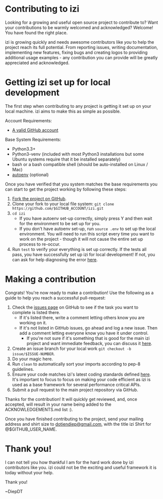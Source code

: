 Contributing to izi
=========
Looking for a growing and useful open source project to contribute to?
Want your contributions to be warmly welcomed and acknowledged?
Welcome! You have found the right place.

izi is growing quickly and needs awesome contributors like *you* to help the project reach its full potential.
From reporting issues, writing documentation, implementing new features, fixing bugs and creating logos to providing additional usage examples - any contribution you can provide will be greatly appreciated and acknowledged.

Getting izi set up for local development
=========
The first step when contributing to any project is getting it set up on your local machine. izi aims to make this as simple as possible.

Account Requirements:

- [A valid GitHub account](https://github.com/join)

Base System Requirements:

- Python3.3+
- Python3-venv (included with most Python3 installations but some Ubuntu systems require that it be installed separately)
- bash or a bash compatible shell (should be auto-installed on Linux / Mac)
- [autoenv](https://github.com/kennethreitz/autoenv) (optional)

Once you have verified that you system matches the base requirements you can start to get the project working by following these steps:

1. [Fork the project on GitHub](https://github.com/izi-global/izir/fork).
2. Clone your fork to your local file system:
    `git clone https://github.com/$GITHUB_ACCOUNT/izi.git`
3. `cd izi`
    - If you have autoenv set-up correctly, simply press Y and then wait for the environment to be set up for you.
    - If you don't have autoenv set-up, run `source .env` to set up the local environment. You will need to run this script every time you want to work on the project - though it will not cause the entire set up process to re-occur.
4. Run `test` to verify your everything is set up correctly. If the tests all pass, you have successfully set up izi for local development! If not, you can ask for help diagnosing the error [here](https://gitter.im/izi-global/izi).

Making a contribution
=========
Congrats! You're now ready to make a contribution! Use the following as a guide to help you reach a successful pull-request:

1. Check the [issues page](https://github.com/izi-global/izir/issues) on GitHub to see if the task you want to complete is listed there.
    - If it's listed there, write a comment letting others know you are working on it.
    - If it's not listed in GitHub issues, go ahead and log a new issue. Then add a comment letting everyone know you have it under control.
        - If you're not sure if it's something that is good for the main izi project and want immediate feedback, you can discuss it [here](https://gitter.im/izi-global/izi).
2. Create an issue branch for your local work `git checkout -b issue/$ISSUE-NUMBER`.
3. Do your magic here.
4. Run `clean` to automatically sort your imports according to pep-8 guidelines.
5. Ensure your code matches izi's latest coding standards defined [here](https://github.com/izi-global/izir/blob/develop/CODING_STANDARD.md). It's important to focus to focus on making your code efficient as izi is used as a base framework for several performance critical APIs.
7. Submit a pull request to the main project repository via GitHub.

Thanks for the contribution! It will quickly get reviewed, and, once accepted, will result in your name being added to the ACKNOWLEDGEMENTS.md list :).


Once you have finished contributing to the project, send your mailing address and shirt size to dotiendiep@gmail.com, with the title izi Shirt for @$GITHUB_USER_NAME.


Thank you!
=========
I can not tell you how thankful I am for the hard work done by izi contributors like you. izi could not be the exciting and useful framework it is today without your help.

Thank you!

~DiepDT
